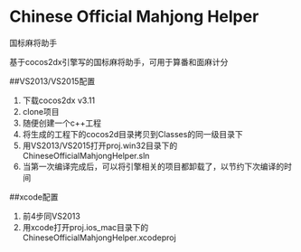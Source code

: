 # Chinese Official Mahjong Helper
国标麻将助手

基于cocos2dx引擎写的国标麻将助手，可用于算番和面麻计分

##VS2013/VS2015配置
1. 下载cocos2dx v3.11
2. clone项目
3. 随便创建一个c++工程
4. 将生成的工程下的cocos2d目录拷贝到Classes的同一级目录下
5. 用VS2013/VS2015打开proj.win32目录下的ChineseOfficialMahjongHelper.sln
6. 当第一次编译完成后，可以将引擎相关的项目都卸载了，以节约下次编译的时间

##xcode配置
1. 前4步同VS2013
2. 用xcode打开proj.ios_mac目录下的ChineseOfficialMahjongHelper.xcodeproj
